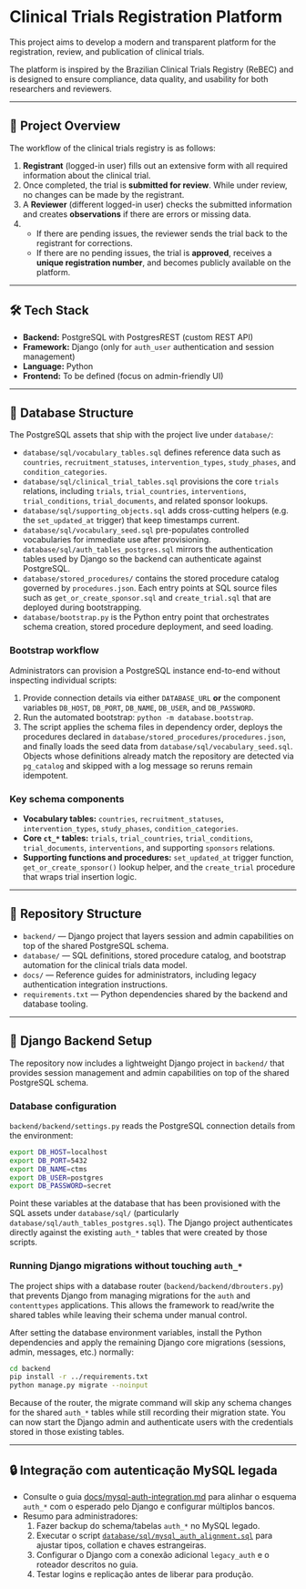 # Clinical Trials Registration Platform

This project aims to develop a modern and transparent platform for the registration, review, and publication of clinical trials.

The platform is inspired by the Brazilian Clinical Trials Registry (ReBEC) and is designed to ensure compliance, data quality, and usability for both researchers and reviewers.

---

## 🚀 Project Overview

The workflow of the clinical trials registry is as follows:

1. **Registrant** (logged-in user) fills out an extensive form with all required information about the clinical trial.
2. Once completed, the trial is **submitted for review**. While under review, no changes can be made by the registrant.
3. A **Reviewer** (different logged-in user) checks the submitted information and creates **observations** if there are errors or missing data.
4. - If there are pending issues, the reviewer sends the trial back to the registrant for corrections.
   - If there are no pending issues, the trial is **approved**, receives a **unique registration number**, and becomes publicly available on the platform.

---

## 🛠️ Tech Stack

- **Backend:** PostgreSQL with PostgresREST (custom REST API)
- **Framework:** Django (only for `auth_user` authentication and session management)
- **Language:** Python
- **Frontend:** To be defined (focus on admin-friendly UI)

---

## 📑 Database Structure

The PostgreSQL assets that ship with the project live under `database/`:

- `database/sql/vocabulary_tables.sql` defines reference data such as `countries`,
  `recruitment_statuses`, `intervention_types`, `study_phases`, and
  `condition_categories`.
- `database/sql/clinical_trial_tables.sql` provisions the core `trials`
  relations, including `trials`, `trial_countries`, `interventions`,
  `trial_conditions`, `trial_documents`, and related sponsor lookups.
- `database/sql/supporting_objects.sql` adds cross-cutting helpers (e.g. the
  `set_updated_at` trigger) that keep timestamps current.
- `database/sql/vocabulary_seed.sql` pre-populates controlled vocabularies for
  immediate use after provisioning.
- `database/sql/auth_tables_postgres.sql` mirrors the authentication tables used
  by Django so the backend can authenticate against PostgreSQL.
- `database/stored_procedures/` contains the stored procedure catalog governed
  by `procedures.json`. Each entry points at SQL source files such as
  `get_or_create_sponsor.sql` and `create_trial.sql` that are deployed during
  bootstrapping.
- `database/bootstrap.py` is the Python entry point that orchestrates schema
  creation, stored procedure deployment, and seed loading.

### Bootstrap workflow

Administrators can provision a PostgreSQL instance end-to-end without inspecting
individual scripts:

1. Provide connection details via either `DATABASE_URL` **or** the component
   variables `DB_HOST`, `DB_PORT`, `DB_NAME`, `DB_USER`, and `DB_PASSWORD`.
2. Run the automated bootstrap: `python -m database.bootstrap`.
3. The script applies the schema files in dependency order, deploys the
   procedures declared in `database/stored_procedures/procedures.json`, and
   finally loads the seed data from `database/sql/vocabulary_seed.sql`.
   Objects whose definitions already match the repository are detected via
   `pg_catalog` and skipped with a log message so reruns remain idempotent.

### Key schema components

- **Vocabulary tables:** `countries`, `recruitment_statuses`, `intervention_types`,
  `study_phases`, `condition_categories`.
- **Core `ct_*` tables:** `trials`, `trial_countries`, `trial_conditions`,
  `trial_documents`, `interventions`, and supporting `sponsors` relations.
- **Supporting functions and procedures:** `set_updated_at` trigger function,
  `get_or_create_sponsor()` lookup helper, and the `create_trial` procedure that
  wraps trial insertion logic.

---

## 📂 Repository Structure

- `backend/` — Django project that layers session and admin capabilities on top
  of the shared PostgreSQL schema.
- `database/` — SQL definitions, stored procedure catalog, and bootstrap
  automation for the clinical trials data model.
- `docs/` — Reference guides for administrators, including legacy
  authentication integration instructions.
- `requirements.txt` — Python dependencies shared by the backend and database
  tooling.

---

## 🧭 Django Backend Setup

The repository now includes a lightweight Django project in `backend/` that provides session
management and admin capabilities on top of the shared PostgreSQL schema.

### Database configuration

`backend/backend/settings.py` reads the PostgreSQL connection details from the environment:

```bash
export DB_HOST=localhost
export DB_PORT=5432
export DB_NAME=ctms
export DB_USER=postgres
export DB_PASSWORD=secret
```

Point these variables at the database that has been provisioned with the SQL assets under
`database/sql/` (particularly `database/sql/auth_tables_postgres.sql`). The Django project
authenticates directly against the existing `auth_*` tables that were created by those scripts.

### Running Django migrations without touching `auth_*`

The project ships with a database router (`backend/backend/dbrouters.py`) that prevents Django
from managing migrations for the `auth` and `contenttypes` applications. This allows the framework
to read/write the shared tables while leaving their schema under manual control.

After setting the database environment variables, install the Python dependencies and apply the
remaining Django core migrations (sessions, admin, messages, etc.) normally:

```bash
cd backend
pip install -r ../requirements.txt
python manage.py migrate --noinput
```

Because of the router, the migrate command will skip any schema changes for the shared `auth_*`
tables while still recording their migration state. You can now start the Django admin and
authenticate users with the credentials stored in those existing tables.

---

## 🔒 Integração com autenticação MySQL legada

- Consulte o guia [docs/mysql-auth-integration.md](docs/mysql-auth-integration.md) para alinhar o esquema `auth_*` com o esperado pelo Django e configurar múltiplos bancos.
- Resumo para administradores:
  1. Fazer backup do schema/tabelas `auth_*` no MySQL legado.
  2. Executar o script [`database/sql/mysql_auth_alignment.sql`](database/sql/mysql_auth_alignment.sql) para ajustar tipos, collation e chaves estrangeiras.
  3. Configurar o Django com a conexão adicional `legacy_auth` e o roteador descritos no guia.
  4. Testar logins e replicação antes de liberar para produção.
